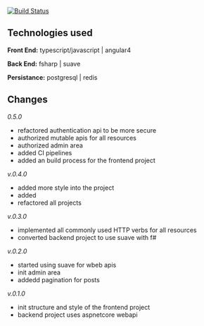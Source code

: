 [![Build Status](https://travis-ci.com/afractal/Daze.svg?token=sN9qiKvy34fJyhwzHohM&branch=master)](https://travis-ci.com/afractal/Daze.Api)


## **Technologies used**

**Front End:** typescript/javascript | angular4

**Back End:** fsharp | suave

**Persistance:** postgresql | redis

## **Changes**

*0.5.0*

- refactored authentication api to be more secure
- authorized mutable apis for all resources
- authorized admin area
- added CI pipelines
- added an build process for the frontend project

*v.0.4.0*

- added more style into the project
- added
- refactored all projects

*v.0.3.0*

- implemented all commonly used HTTP verbs for all resources
- converted backend project to use suave with f#

*v.0.2.0*

- started using suave for wbeb apis
- init admin area
- addedd pagination for posts

*v.0.1.0*

- init structure and style of the frontend project
- backend project uses aspnetcore webapi






